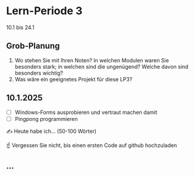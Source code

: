 # Lern-Periode 3

10.1 bis 24.1

## Grob-Planung

1. Wo stehen Sie mit Ihren Noten? In welchen Modulen waren Sie besonders stark; in welchen sind die ungenügend? Welche davon sind besonders wichtig?
4. Was wäre ein geeignetes Projekt für diese LP3?

## 10.1.2025

- [ ] Windows-Forms ausprobieren und vertraut machen damit
- [ ] Pingpong programmieren

✍️ Heute habe ich... (50-100 Wörter)

☝️ Vergessen Sie nicht, bis einen ersten Code auf github hochzuladen

## ...

